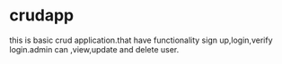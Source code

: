 # crudapp
this is basic crud application.that have functionality sign up,login,verify login.admin can ,view,update and delete user.
